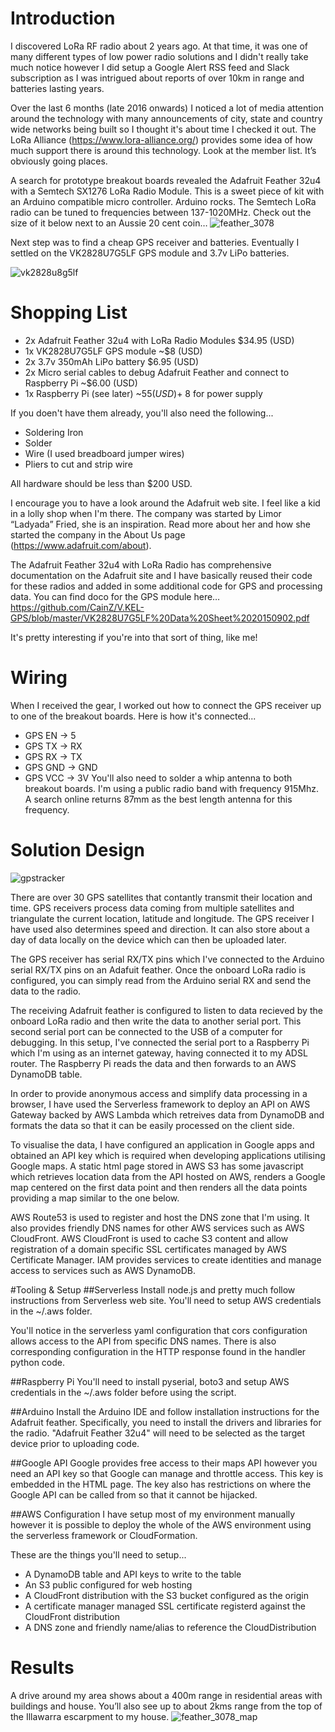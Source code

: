 # Introduction
I discovered LoRa RF radio about 2 years ago. At that time, it was one of many different types of low power radio solutions and I didn't really take much notice however I did setup a Google Alert RSS feed and Slack subscription as I was intrigued about reports of over 10km in range and batteries lasting years.

Over the last 6 months (late 2016 onwards) I noticed a lot of media attention around the technology with many announcements of city, state and country wide networks being built so I thought it's about time I checked it out. The LoRa Alliance (https://www.lora-alliance.org/) provides some idea of how much support there is around this technology. Look at the member list. It’s obviously going places.

A search for prototype breakout boards revealed the Adafruit Feather 32u4 with a Semtech SX1276 LoRa Radio Module. This is a sweet piece of kit with an Arduino compatible micro controller. Arduino rocks. The Semtech LoRa radio can be tuned to frequencies between 137-1020MHz. Check out the size of it below next to an Aussie 20 cent coin…
![feather_3078](https://cloud.githubusercontent.com/assets/4920375/25772034/a2f2a50a-32a4-11e7-862f-2bc6c7d03c20.png)

Next step was to find a cheap GPS receiver and batteries. Eventually I settled on the VK2828U7G5LF GPS module and 3.7v LiPo batteries.

![vk2828u8g5lf](https://cloud.githubusercontent.com/assets/4920375/25771792/db6bf13a-329e-11e7-9a6e-a55ecd2b7c7f.png)

# Shopping List
- 2x Adafruit Feather 32u4 with LoRa Radio Modules $34.95 (USD)
- 1x VK2828U7G5LF GPS module ~$8 (USD)
- 2x 3.7v 350mAh LiPo battery $6.95 (USD)
- 2x Micro serial cables to debug Adafruit Feather and connect to Raspberry Pi ~$6.00 (USD)
- 1x Raspberry Pi (see later) ~$55 (USD) + ~$8 for power supply

If you doen't have them already, you'll also need the following...
- Soldering Iron
- Solder
- Wire (I used breadboard jumper wires)
- Pliers to cut and strip wire

All hardware should be less than $200 USD.

I encourage you to have a look around the Adafruit web site. I feel like a kid in a lolly shop when I'm there. The company was started by Limor “Ladyada” Fried, she is an inspiration. Read more about her and how she started the company in the About Us page (https://www.adafruit.com/about).

The Adafruit Feather 32u4 with LoRa Radio has comprehensive documentation on the Adafruit site and I have basically reused their code for these radios and added in some additional code for GPS and processing data.
You can find doco for the GPS module here…
https://github.com/CainZ/V.KEL-GPS/blob/master/VK2828U7G5LF%20Data%20Sheet%2020150902.pdf

It's pretty interesting if you're into that sort of thing, like me!

# Wiring
When I received the gear, I worked out how to connect the GPS receiver up to one of the breakout boards. Here is how it's connected...
- GPS EN -> 5
- GPS TX -> RX
- GPS RX -> TX
- GPS GND -> GND
- GPS VCC -> 3V
You'll also need to solder a whip antenna to both breakout boards. I'm using a public radio band with frequency 915Mhz. A search online returns 87mm as the best length antenna for this frequency.

# Solution Design
![gpstracker](https://cloud.githubusercontent.com/assets/4920375/25830080/d50b65f4-349d-11e7-8016-5bfe612977ad.png)

There are over 30 GPS satellites that contantly transmit their location and time. GPS receivers process data coming from multiple satellites and triangulate the current location, latitude and longitude. The GPS receiver I have used also determines speed and direction. It can also store about a day of data locally on the device which can then be uploaded later.


The GPS receiver has serial RX/TX pins which I've connected to the Arduino serial RX/TX pins on an Adafuit feather. Once the onboard LoRa radio is configured, you can simply read from the Arduino serial RX and send the data to the radio.

The receiving Adafruit feather is configured to listen to data recieved by the onboard LoRa radio and then write the data to another serial port. This second serial port can be connected to the USB of a computer for debugging. In this setup, I've connected the serial port to a Raspberry Pi which I'm using as an internet gateway, having connected it to my ADSL router. The Raspberry Pi reads the data and then forwards to an AWS DynamoDB table.

In order to provide anonymous access and simplify data processing in a browser, I have used the Serverless framework to deploy an API on AWS Gateway backed by AWS Lambda which retreives data from DynamoDB and formats the data so that it can be easily processed on the client side.
 
To visualise the data, I have configured an application in Google apps and obtained an API key which is required when developing applications utilising Google maps. A static html page stored in AWS S3 has some javascript which retrieves location data from the API hosted on AWS, renders a Google map centered on the first data point and then renders all the data points providing a map similar to the one below.

AWS Route53 is used to register and host the DNS zone that I'm using. It also provides friendly DNS names for other AWS services such as AWS CloudFront. AWS CloudFront is used to cache S3 content and allow registration of a domain specific SSL certificates managed by AWS Certificate Manager. IAM provides services to create identities and manage access to services such as AWS DynamoDB. 

#Tooling & Setup
##Serverless
Install node.js and pretty much follow instructions from Serverless web site. You'll need to setup AWS credentials in the ~/.aws folder.

You'll notice in the serverless yaml configuration that cors configuration allows access to the API from specific DNS names. There is also corresponding configuration in the HTTP response found in the handler python code. 

##Raspberry Pi
You'll need to install pyserial, boto3 and setup AWS credentials in the ~/.aws folder before using the script. 

##Arduino
Install the Arduino IDE and follow installation instructions for the Adafruit feather. Specifically, you need to install the drivers and libraries for the radio. "Adafruit Feather 32u4" will need to be selected as the target device prior to uploading code.

##Google API
Google provides free access to their maps API however you need an API key so that Google can manage and throttle access. This key is embedded in the HTML page. The key also has restrictions on where the Google API can be called from so that it cannot be hijacked.

##AWS Configuration
I have setup most of my environment manually however it is possible to deploy the whole of the AWS environment using the serverless framework or CloudFormation.

These are the things you'll need to setup...
- A DynamoDB table and API keys to write to the table
- An S3 public configured for web hosting
- A CloudFront distribution with the S3 bucket configured as the origin
- A certificate manager managed SSL certificate registerd against the CloudFront distribution
- A DNS zone and friendly name/alias to reference the CloudDistribution


# Results
A drive around my area shows about a 400m range in residential areas with buildings and house. You’ll also see up to about 2kms range from the top of the Illawarra escarpment to my house.
![feather_3078_map](https://cloud.githubusercontent.com/assets/4920375/25830088/dec356e2-349d-11e7-9509-b785966f39fb.png)
